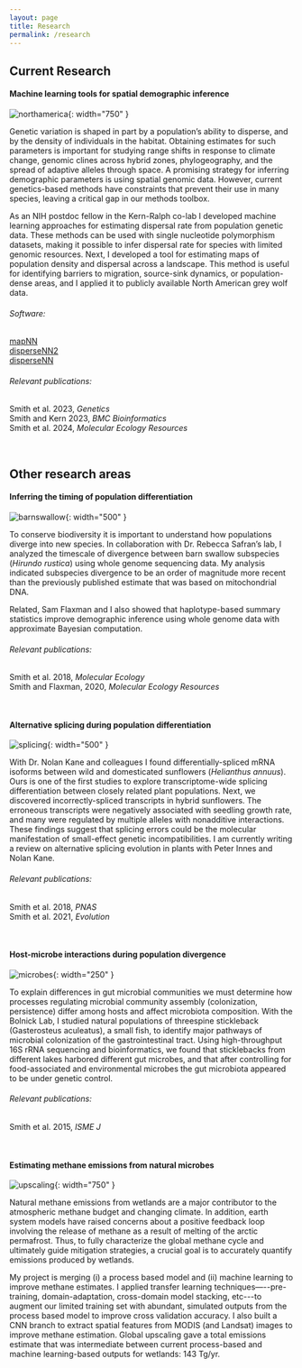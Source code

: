 ```yaml
---
layout: page
title: Research
permalink: /research
---
```





## Current Research

#### Machine learning tools for spatial demographic inference

![northamerica](assets/img/northamerica.jpg){: width="750" }

Genetic variation is shaped in part by a population’s ability to disperse, and by the density of individuals in the habitat.
Obtaining estimates for such parameters is important for studying range shifts in response to climate change, genomic clines across hybrid zones, phylogeography, and the spread of adaptive alleles through space.
A promising strategy for inferring demographic parameters is using spatial genomic data.
However, current genetics-based methods have constraints that prevent their use in many species, leaving a critical gap in our methods toolbox.

As an NIH postdoc fellow in the Kern-Ralph co-lab I developed machine learning approaches for estimating dispersal rate from population genetic data.
These methods can be used with single nucleotide polymorphism datasets, making it possible to infer dispersal rate for species with limited genomic resources.
Next, I developed a tool for estimating maps of population density and dispersal across a landscape.
This method is useful for identifying barriers to migration, source-sink dynamics, or population-dense areas, and I applied it to publicly available North American grey wolf data.


###### Software:
[mapNN](https://github.com/kr-colab/mapNN)\
[disperseNN2](https://dispersenn2.readthedocs.io/en/latest/)\
[disperseNN](https://github.com/kr-colab/disperseNN)


###### Relevant publications:
Smith et al. 2023, *Genetics*\
Smith and Kern 2023, *BMC Bioinformatics*\
Smith et al. 2024, *Molecular Ecology Resources*

&nbsp;
&nbsp;
&nbsp;
&nbsp;
&nbsp;






## Other research areas







#### Inferring the timing of population differentiation

![barnswallow](assets/img/barnswallow.jpg){: width="500" }

To conserve biodiversity it is important to understand how populations diverge into new species.
In collaboration with Dr. Rebecca Safran’s lab, I analyzed the timescale of divergence between barn swallow subspecies (*Hirundo rustica*) using whole genome sequencing data.
My analysis indicated subspecies divergence to be an order of magnitude more recent than the previously published estimate that was based on mitochondrial DNA.

Related, Sam Flaxman and I also showed that haplotype-based summary statistics improve demographic inference using whole genome data with approximate Bayesian computation.

###### Relevant publications:
Smith et al. 2018, *Molecular Ecology*\
Smith and Flaxman, 2020, *Molecular Ecology Resources*

&nbsp;
&nbsp;
&nbsp;
&nbsp;
&nbsp;








#### Alternative splicing during population differentiation

![splicing](assets/img/splicing.jpg){: width="500" }

With Dr. Nolan Kane and colleagues I found differentially-spliced mRNA isoforms between wild and domesticated sunflowers (*Helianthus annuus*).
Ours is one of the first studies to explore transcriptome-wide splicing differentiation between closely related plant populations.
Next, we discovered incorrectly-spliced transcripts in hybrid sunflowers.
The erroneous transcripts were negatively associated with seedling growth rate, and many were regulated by multiple alleles with nonadditive interactions.
These findings suggest that splicing errors could be the molecular manifestation of small-effect genetic incompatibilities.
I am currently writing a review on alternative splicing evolution in plants with Peter Innes and Nolan Kane.

###### Relevant publications:
Smith et al. 2018, *PNAS*\
Smith et al. 2021, *Evolution*

&nbsp;
&nbsp;
&nbsp;
&nbsp;
&nbsp;







#### Host-microbe interactions during population divergence

![microbes](assets/img/microbe.jpg){: width="250" }

To explain differences in gut microbial communities we must determine how processes regulating microbial community assembly (colonization, persistence) differ among hosts and affect microbiota composition. With the Bolnick Lab, I studied natural populations of threespine stickleback (Gasterosteus aculeatus), a small fish, to identify major pathways of microbial colonization of the gastrointestinal tract. Using high-throughput 16S rRNA sequencing and bioinformatics, we found that sticklebacks from different lakes harbored different gut microbes, and that after controlling for food-associated and environmental microbes the gut microbiota appeared to be under genetic control. 


###### Relevant publications:
Smith et al. 2015, *ISME J*

&nbsp;
&nbsp;
&nbsp;
&nbsp;
&nbsp;





#### Estimating methane emissions from natural microbes

![upscaling](assets/img/upscaling.jpg){: width="750" }


Natural methane emissions from wetlands are a major contributor to the atmospheric methane budget and changing climate.
In addition, earth system models have raised concerns about a positive feedback loop involving the release of methane as a result of melting of the arctic permafrost.
Thus, to fully characterize the global methane cycle and ultimately guide mitigation strategies, a crucial goal is to accurately quantify emissions produced by wetlands.

My project is merging (i) a process based model and (ii) machine learning to improve methane estimates.
I applied transfer learning techniques—--pre-training, domain-adaptation, cross-domain model stacking, etc---to augment our limited training set with abundant, simulated outputs from the process based model to improve cross validation accuracy.
I also built a CNN branch to extract spatial features from MODIS (and Landsat) images to improve methane estimation.
Global upscaling gave a total emissions estimate that was intermediate between current process-based and machine learning-based outputs for wetlands: 143 Tg/yr.

&nbsp;
&nbsp;
&nbsp;
&nbsp;
&nbsp;



